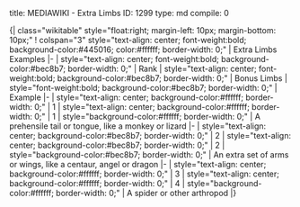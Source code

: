 title:          MEDIAWIKI - Extra Limbs
ID:             1299
type:           md
compile:        0


{| class="wikitable" style="float:right; margin-left: 10px; margin-bottom: 10px;"
! colspan="3" style="text-align: center; font-weight:bold; background-color:#445016; color:#ffffff; border-width: 0;" | Extra Limbs Examples
|-
| style="text-align: center; font-weight:bold; background-color:#bec8b7; border-width: 0;" | Rank
| style="text-align: center; font-weight:bold; background-color:#bec8b7; border-width: 0;" | Bonus Limbs
| style="font-weight:bold; background-color:#bec8b7; border-width: 0;" | Example
|-
| style="text-align: center; background-color:#ffffff; border-width: 0;" | 1
| style="text-align: center; background-color:#ffffff; border-width: 0;" | 1
| style="background-color:#ffffff; border-width: 0;" | A prehensile tail or tongue, like a monkey or lizard
|-
| style="text-align: center; background-color:#bec8b7; border-width: 0;" | 2
| style="text-align: center; background-color:#bec8b7; border-width: 0;" | 2
| style="background-color:#bec8b7; border-width: 0;" | An extra set of arms or wings, like a centaur, angel or dragon
|-
| style="text-align: center; background-color:#ffffff; border-width: 0;" | 3
| style="text-align: center; background-color:#ffffff; border-width: 0;" | 4
| style="background-color:#ffffff; border-width: 0;" | A spider or other arthropod
|}